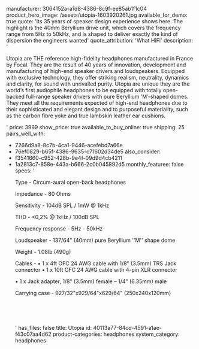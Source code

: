 manufacturer: 3064152a-a1d8-4386-8c9f-ee85ab1f1c04
product_hero_image: /assets/utopia-1603920261.jpg
available_for_demo: true
quote: 'Its 35 years of speaker design experience shows here. The highlight is the 40mm Beryllium drive unit, which covers the frequency range from 5Hz to 50kHz, and is shaped to deliver exactly the kind of dispersion the engineers wanted'
quote_attribution: 'What HiFi'
description: '<p>Utopia are THE reference high-fidelity headphones manufactured in France by Focal. They are the result of 40 years of innovation, development and manufacturing of high-end speaker drivers and loudspeakers. Equipped with exclusive technology, they offer striking realism, neutrality, dynamics and clarity, for sound with unrivalled purity. Utopia are unique they are the world’s first audiophile headphones to be equipped with totally open-backed full-range speaker drivers with pure Beryllium ’M’-shaped domes. They meet all the requirements expected of high-end headphones due to their sophisticated and elegant design and to purposeful materiality, such as the carbon fibre yoke and true lambskin leather ear cushions.</p>'
price: 3999
show_price: true
available_to_buy_online: true
shipping: 25
pairs_well_with:
  - 7266d9a8-8c7b-4ca1-9446-acefebd7a66e
  - 76ef0829-b65f-4386-9635-c71602d34de5
also_consider:
  - f3541660-c952-428b-9e4f-09d9d4cb4211
  - 1a2813c7-858e-443a-b666-2c0b045892d5
monthly_featuree: false
specs: '<p>Type - Circum-aural open-back headphones</p><p>Impedance - 80 Ohms</p><p>Sensitivity - 104dB SPL / 1mW @ 1kHz</p><p>THD - &lt;0,2% @ 1kHz / 100dB SPL</p><p>Frequency response - 5Hz - 50kHz</p><p>Loudspeaker - 137/64" (40mm) pure Beryllium ''M'' shape dome</p><p>Weight - 1.08lb (490g)</p><p>Cables - • 1 x 4ft OFC 24 AWG cable with 1/8" (3.5mm) TRS Jack connector • 1 x 10ft OFC 24 AWG cable with 4-pin XLR connector</p><p>• 1 x Jack adapter, 1/8" (3.5mm) female – 1/4" (6.35mm) male</p><p>Carrying case - 927/32"x929/64"x629/64" (250x240x120mm)</p><p><br></p><p><br></p>'
has_files: false
title: Utopia
id: 40113a77-84cd-4591-a1ae-f43c07aa4d62
product-categories: headphones
system_category: headphones

